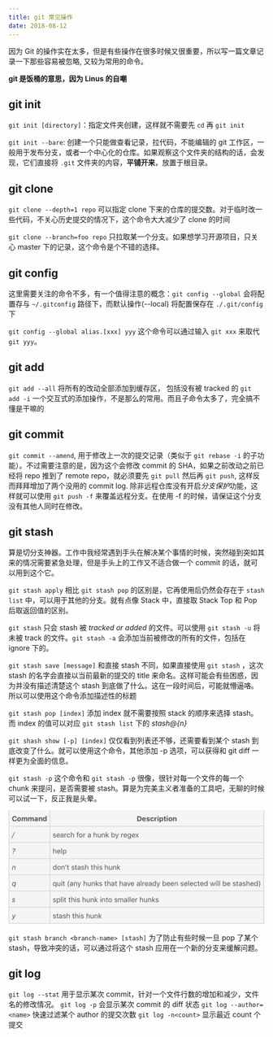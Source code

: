 ```yaml
---
title: git 常见操作
date: 2018-08-12
---
```


因为 Git 的操作实在太多，但是有些操作在很多时候又很重要，所以写一篇文章记录一下那些容易被忽略, 又较为常用的命令。

**git 是饭桶的意思，因为 Linus 的自嘲**

## git init

`git init [directory]`：指定文件夹创建，这样就不需要先 `cd` 再 `git init`

`git init --bare`: 创建一个只能做查看记录，拉代码，不能编辑的 git 工作区，一般用于发布分支，或者一个中心化的仓库。如果观察这个文件夹的结构的话，会发现，它们直接将 `.git` 文件夹的内容，**平铺开来**，放置于根目录。

## git clone

`git clone --depth=1 repo` 可以指定 clone 下来的仓库的提交数。对于临时改一些代码，不关心历史提交的情况下，这个命令大大减少了 clone 的时间

`git clone --branch=foo repo` 只拉取某一个分支。如果想学习开源项目，只关心 master 下的记录，这个命令是个不错的选择。

## git config

这里需要关注的命令不多，有一个值得注意的概念：`git config --global` 会将配置存与 `~/.gitconfig` 路径下，而默认操作(--local) 将配置保存在 `./.git/config` 下

`git config --global alias.[xxx] yyy` 这个命令可以通过输入 `git xxx` 来取代 `git yyy`。

## git add

`git add --all` 将所有的改动全部添加到缓存区， 包括没有被 tracked 的
`git add -i` 一个交互式的添加操作，不是那么的常用。而且子命令太多了，完全搞不懂是干嘛的

## git commit

`git commit --amend`, 用于修改上一次的提交记录（类似于 `git rebase -i` 的子功能）。不过需要注意的是，因为这个会修改 commit 的 SHA，如果之前改动之前已经将 repo 推到了 remote repo，就必须要先 `git pull` 然后再 `git push`, 这样反而拜拜增加了两个没用的 commit log. 除非远程仓库没有开启*分支保护*功能，这样就可以使用 `git push -f` 来覆盖远程分支。在使用 -f 的时候，请保证这个分支没有其他人同时在修改。

## git stash

算是切分支神器。工作中我经常遇到手头在解决某个事情的时候，突然碰到突如其来的情况需要紧急处理，但是手头上的工作又不适合做一个 commit 的话，就可以用到这个它。

`git stash apply` 相比 `git stash pop` 的区别是，它再使用后仍然会存在于 `stash list` 中，可以用于其他的分支。就有点像 Stack 中，直接取 Stack Top 和 Pop 后取返回值的区别。

`git stash` 只会 stash 被 _tracked or added_ 的文件。可以使用 `git stash -u` 将未被 track 的文件。`git stash -a` 会添加当前被修改的所有的文件，包括在 ignore 下的。

`git stash save [message]` 和直接 stash 不同，如果直接使用 `git stash` ，这次 stash 的名字会直接以当前最新的提交的 title 来命名。这样可能会有些困惑，因为并没有描述清楚这个 stash 到底做了什么。这在一段时间后，可能就懵逼咯。所以可以使用这个命令添加描述性的标题

`git stash pop [index]` 添加 index 就不需要按照 stack 的顺序来选择 stash。而 index 的值可以对应 `git stash list` 下的 _stash@{n}_

`git shash show [-p] [index]` 仅仅看到列表还不够，还需要看到某个 stash 到底改变了什么。就可以使用这个命令，其他添加 -p 选项，可以获得和 git diff 一样更为全面的信息。

`git stash -p` 这个命令和 `git stash -p` 很像，很针对每一个文件的每一个 chunk 来提问，是否需要被 stash。算是为完美主义者准备的工具吧，无聊的时候可以试一下，反正我是头晕。

![](./stash-p.png)

`git stash branch <branch-name> [stash]` 为了防止有些时候一旦 pop 了某个 stash，导致冲突的话，可以通过将这个 stash 应用在一个新的分支来缓解问题。

## git log

`git log --stat` 用于显示某次 commit，针对一个文件行数的增加和减少，文件名的修改情况。
`git log -p` 会显示某次 commit 的 diff 状态
`git log --author=<name>` 快速过滤某个 author 的提交次数
`git log -n<count>` 显示最近 count 个提交
